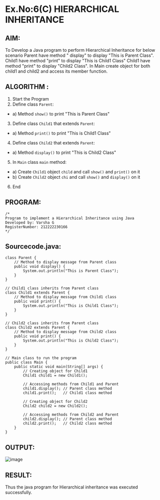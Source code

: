 # Ex.No:6(C)  HIERARCHICAL INHERITANCE 

## AIM:
  To Develop a Java program to perform Hierarchical Inheritance for below scenario Parent have method " display" to display "This is Parent Class". Child1 have method "print" to display "This is Child1 Class" Child1 have method "print" to display "Child2 Class". In Main create object for both child1 and child2 and access its member function.


## ALGORITHM :
1.  Start the Program
2.	Define class `Parent`:
-	a) Method `show()` to print "This is Parent Class"
3.	Define class `Child1` that extends `Parent`:
-	a) Method `print()` to print "This is Child1 Class"
4.	Define class `Child2` that extends `Parent`:
-	a) Method `display()` to print "This is Child2 Class"
5.	In `Main` class `main` method:
-	a) Create `Child1` object `child` and call `show()` and `print()` on it
-	b) Create `Child2` object `chi` and call `show()` and `display()` on it
6.	End

## PROGRAM:
 ```
/*
Program to implement a Hierarchical Inheritance using Java
Developed by: Varsha G
RegisterNumber: 212222230166
*/
```

## Sourcecode.java:
```
class Parent {
    // Method to display message from Parent class
    public void display() {
        System.out.println("This is Parent Class");
    }
}

// Child1 class inherits from Parent class
class Child1 extends Parent {
    // Method to display message from Child1 class
    public void print() {
        System.out.println("This is Child1 Class");
    }
}

// Child2 class inherits from Parent class
class Child2 extends Parent {
    // Method to display message from Child2 class
    public void print() {
        System.out.println("This is Child2 Class");
    }
}

// Main class to run the program
public class Main {
    public static void main(String[] args) {
        // Creating object for Child1
        Child1 child1 = new Child1();
        
        // Accessing methods from Child1 and Parent
        child1.display(); // Parent class method
        child1.print();   // Child1 class method

        // Creating object for Child2
        Child2 child2 = new Child2();
        
        // Accessing methods from Child2 and Parent
        child2.display(); // Parent class method
        child2.print();   // Child2 class method
    }
}
```

## OUTPUT:

![image](https://github.com/user-attachments/assets/0ccbeaa4-5bc3-492c-9ea4-8328166d77c4)

## RESULT:
Thus the java program for Hierarchical inheritance was executed successfully.




